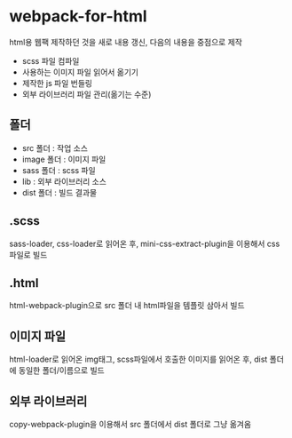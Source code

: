# webpack-for-html

html용 웹팩 제작하던 것을 새로 내용 갱신, 다음의 내용을 중점으로 제작
- scss 파일 컴파일
- 사용하는 이미지 파일 읽어서 옮기기
- 제작한 js 파일 번들링
- 외부 라이브러리 파일 관리(옮기는 수준)

## 폴더
- src 폴더 : 작업 소스
- image 폴더 : 이미지 파일
- sass 폴더 : scss 파일
- lib : 외부 라이브러리 소스
- dist 폴더 : 빌드 결과물

## .scss
sass-loader, css-loader로 읽어온 후, mini-css-extract-plugin을 이용해서 css 파일로 빌드

## .html
html-webpack-plugin으로 src 폴더 내 html파일을 템플릿 삼아서 빌드

## 이미지 파일
html-loader로 읽어온 img태그, scss파일에서 호출한 이미지를 읽어온 후, dist 폴더에 동일한 폴더/이름으로 빌드

## 외부 라이브러리
copy-webpack-plugin을 이용해서 src 폴더에서 dist 폴더로 그냥 옮겨옴
